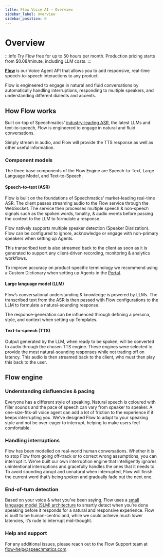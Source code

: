 ```yaml
---
title: Flow Voice AI — Overview
sidebar_label: Overview
sidebar_position: 0
---
```


# Overview

:::info
Try Flow free for up to 50 hours per month. Production pricing starts from $0.08/minute, including LLM costs.
:::

[**Flow**](https://speechmatics.com/flow) is our Voice Agent API that allows you to add responsive, real-time speech-to-speech interactions to any product. 

Flow is engineered to engage in natural and fluid conversations by automatically handling interruptions, responding to multiple speakers, and understanding different dialects and accents.

## How Flow works

Built on-top of Speechmatics' [industry-leading ASR](/speech-to-text/real-time/quickstart), the latest LLMs and text-to-speech, Flow is engineered to engage in natural and fluid conversations. 

Simply stream in audio, and Flow will provide the TTS response as well as other useful information.

### Component models

The three base components of the Flow Engine are Speech-to-Text, Large Language Model, and Text-to-Speech.

#### Speech-to-text (ASR)

Flow is built on the foundations of Speechmatics' market-leading real-time ASR. The client passes streaming audio to the Flow service through the WebSocket. The service then processes multiple speech & non-speech signals such as the spoken words, tonality, & audio events before passing the context to the LLM to formulate a response.

Flow natively supports multiple speaker detection (Speaker Diarization). Flow can be configured to ignore, acknowledge or engage with non-primary speakers when setting up Agents.

This transcribed text is also streamed back to the client as soon as it is generated to support any client-driven recording, monitoring & analytics workflows.

To improve accuracy on product-specific terminology we recommend using a Custom Dictionary when setting up Agents in the [Portal](https://portal.speechmatics.com/).

#### Large language model (LLM)

Flow’s conversational understanding & knowledge is powered by LLMs. The transcribed text from the ASR is then passed with Flow configurations to the LLM to formulate a natural-sounding response.

The response-generation can be influenced through defining a persona, style, and context when setting up Templates.

#### Text-to-speech (TTS)

Output generated by the LLM, when ready to be spoken, will be converted to audio through the chosen TTS engine. These engines were selected to provide the most natural-sounding responses while not trading off on latency. This audio is then streamed back to the client, who must then play this back to the user.

## Flow engine

### Understanding disfluencies & pacing 

Everyone has a different style of speaking. Natural speech is coloured with filler sounds and the pace of speech can vary from speaker to speaker. A one-size-fits-all voice agent can add a lot of friction to the experience if it keeps interrupting you. We’ve designed Flow to adapt to your speaking style and not be over-eager to interrupt, helping to make users feel comfortable.

### Handling interruptions

Flow has been modelled on real-world human conversations. Whether it is to stop Flow from going off-track or to correct wrong assumptions, you can interrupt it. We’ve built our own interruption engine that intelligently ignores unintentional interruptions and gracefully handles the ones that it needs to. To avoid sounding abrupt and unnatural when interrupted, Flow will finish the current word that’s being spoken and gradually fade out the next one.

### End-of-turn detection

Based on your voice & what you’ve been saying, Flow uses a [small language model (SLM) architecture](https://blog.speechmatics.com/semantic-turn-detection) to smartly detect when you’re done speaking before it responds for a natural and responsive experience. Flow is built to be human-centric and, while we could achieve much lower latencies, it’s rude to interrupt mid-thought.

### Help and support

For any additional issues, please reach out to the Flow Support team at [flow-help@speechmatics.com](mailto:flow-help@speechmatics.com).